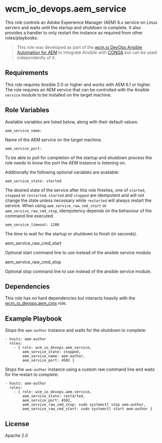 # wcm_io_devops.aem_service

This role controls an Adobe Experience Manager (AEM) 6.x service on Linux servers and waits until the startup and shutdown is complete. It also provides a handler to only restart the instance as required from other roles/playbooks.

> This role was developed as part of the
> [wcm.io DevOps Ansible Automation for AEM](http://devops.wcm.io/ansible-aem/)
> to integrate Ansible with
> [CONGA](http://devops.wcm.io/conga/) but can be used independently of
> it.

## Requirements

This role requires Ansible 2.0 or higher and works with AEM 6.1 or higher. The role requires an AEM service that can be controlled with the Ansible `service` module to be installed on the target machine.

## Role Variables

Available variables are listed below, along with their default values:

	aem_service_name: 

Name of the AEM service on the target machine. 

	aem_service_port:
 
To be able to poll for completion of the startup and shutdown process the role needs to know the port the AEM instance is listening on. 

Additionally the following optional variables are available:

	aem_service_state: started

The desired state of the service after this role finishes, one of `started`, `stopped` or `restarted`. `started` and `stopped` are idempotent and will not change the state unless necessary while `restarted` will always restart the service.
When using  `aem_service_raw_cmd_start` or `aem_service_raw_cmd_stop`, idempotency depends on the behaviour of the command line executed.

	aem_service_timeout: 1200

The time to wait for the startup or shutdown to finish (in seconds).

   aem_service_raw_cmd_start

Optional start command line to use instead of the ansible service module.

   aem_service_raw_cmd_stop

Optional stop command line to use instead of the ansible service module.


## Dependencies

This role has no hard dependencies but interacts heavily with the [wcm_io_devops.aem_cms](https://github.com/wcm-io-devops/ansible-aem-cms) role.

## Example Playbook

Stops the `aem-author` instance and waits for the shutdown to complete: 

	- hosts: aem-author
	  roles:
	    - { role: wcm_io_devops.aem_service,
	        aem_service_state: stopped,
	        aem_service_name: aem-author,
	        aem_service_port: 4502 }

Stops the `aem-author` instance using a custom raw command line and waits for the restart to complete:

	- hosts: aem-author
	  roles:
	    - { role: wcm_io_devops.aem_service,
	        aem_service_state: restarted,
	        aem_service_port: 4502,
	        aem_service_raw_cmd_stop: sudo systemctl stop aem-author,
	        aem_service_raw_cmd_start: sudo systemctl start aem-author }

## License

Apache 2.0
